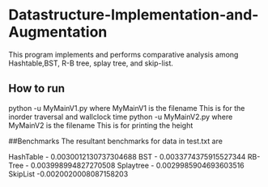 # Datastructure-Implementation-and-Augmentation
This program implements and performs comparative analysis among Hashtable,BST, R-B tree, splay tree, and skip-list.


## How to run
python -u MyMainV1.py
where MyMainV1 is the filename
This is for the inorder traversal and wallclock time 
python -u MyMainV2.py
where MyMainV2 is the filename
This is for printing the height

##Benchmarks
The resultant benchmarks for data in test.txt are 

HashTable - 0.0030012130737304688
BST - 0.0033774375915527344
RB-Tree -  0.003998994827270508
Splaytree - 0.0029985904693603516
SkipList -0.0020020008087158203





